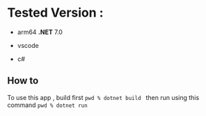 
# Tested Version :

- arm64 **.NET** 7.0

- vscode

- c#

## How to  
To use this app , build first
`pwd % dotnet build `
then run using this command
`pwd % dotnet run` 